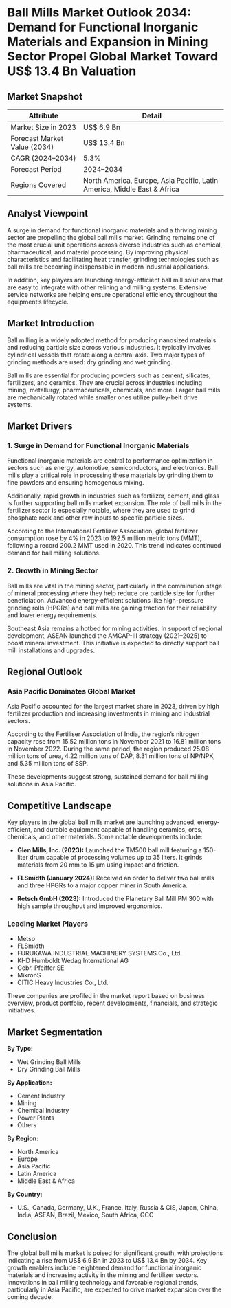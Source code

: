 
# Ball Mills Market Outlook 2034: Demand for Functional Inorganic Materials and Expansion in Mining Sector Propel Global Market Toward US$ 13.4 Bn Valuation

## Market Snapshot

| Attribute | Detail |
|----------|--------|
| Market Size in 2023 | US$ 6.9 Bn |
| Forecast Market Value (2034) | US$ 13.4 Bn |
| CAGR (2024–2034) | 5.3% |
| Forecast Period | 2024–2034 |
| Regions Covered | North America, Europe, Asia Pacific, Latin America, Middle East & Africa |

## Analyst Viewpoint

A surge in demand for functional inorganic materials and a thriving mining sector are propelling the global ball mills market. Grinding remains one of the most crucial unit operations across diverse industries such as chemical, pharmaceutical, and material processing. By improving physical characteristics and facilitating heat transfer, grinding technologies such as ball mills are becoming indispensable in modern industrial applications.

In addition, key players are launching energy-efficient ball mill solutions that are easy to integrate with other relining and milling systems. Extensive service networks are helping ensure operational efficiency throughout the equipment’s lifecycle.

## Market Introduction

Ball milling is a widely adopted method for producing nanosized materials and reducing particle size across various industries. It typically involves cylindrical vessels that rotate along a central axis. Two major types of grinding methods are used: dry grinding and wet grinding.

Ball mills are essential for producing powders such as cement, silicates, fertilizers, and ceramics. They are crucial across industries including mining, metallurgy, pharmaceuticals, chemicals, and more. Larger ball mills are mechanically rotated while smaller ones utilize pulley-belt drive systems.

## Market Drivers

### 1. Surge in Demand for Functional Inorganic Materials

Functional inorganic materials are central to performance optimization in sectors such as energy, automotive, semiconductors, and electronics. Ball mills play a critical role in processing these materials by grinding them to fine powders and ensuring homogenous mixing.

Additionally, rapid growth in industries such as fertilizer, cement, and glass is further supporting ball mills market expansion. The role of ball mills in the fertilizer sector is especially notable, where they are used to grind phosphate rock and other raw inputs to specific particle sizes.

According to the International Fertilizer Association, global fertilizer consumption rose by 4% in 2023 to 192.5 million metric tons (MMT), following a record 200.2 MMT used in 2020. This trend indicates continued demand for ball milling solutions.

### 2. Growth in Mining Sector

Ball mills are vital in the mining sector, particularly in the comminution stage of mineral processing where they help reduce ore particle size for further beneficiation. Advanced energy-efficient solutions like high-pressure grinding rolls (HPGRs) and ball mills are gaining traction for their reliability and lower energy requirements.

Southeast Asia remains a hotbed for mining activities. In support of regional development, ASEAN launched the AMCAP-III strategy (2021–2025) to boost mineral investment. This initiative is expected to directly support ball mill installations and upgrades.

## Regional Outlook

### Asia Pacific Dominates Global Market

Asia Pacific accounted for the largest market share in 2023, driven by high fertilizer production and increasing investments in mining and industrial sectors.

According to the Fertiliser Association of India, the region’s nitrogen capacity rose from 15.52 million tons in November 2021 to 16.81 million tons in November 2022. During the same period, the region produced 25.08 million tons of urea, 4.22 million tons of DAP, 8.31 million tons of NP/NPK, and 5.35 million tons of SSP.

These developments suggest strong, sustained demand for ball milling solutions in Asia Pacific.

## Competitive Landscape

Key players in the global ball mills market are launching advanced, energy-efficient, and durable equipment capable of handling ceramics, ores, chemicals, and other materials. Some notable developments include:

- **Glen Mills, Inc. (2023):** Launched the TM500 ball mill featuring a 150-liter drum capable of processing volumes up to 35 liters. It grinds materials from 20 mm to 15 µm using impact and friction.

- **FLSmidth (January 2024):** Received an order to deliver two ball mills and three HPGRs to a major copper miner in South America.

- **Retsch GmbH (2023):** Introduced the Planetary Ball Mill PM 300 with high sample throughput and improved ergonomics.

### Leading Market Players

- Metso
- FLSmidth
- FURUKAWA INDUSTRIAL MACHINERY SYSTEMS Co., Ltd.
- KHD Humboldt Wedag International AG
- Gebr. Pfeiffer SE
- MikronS
- CITIC Heavy Industries Co., Ltd.

These companies are profiled in the market report based on business overview, product portfolio, recent developments, financials, and strategic initiatives.

## Market Segmentation

**By Type:**  
- Wet Grinding Ball Mills  
- Dry Grinding Ball Mills  

**By Application:**  
- Cement Industry  
- Mining  
- Chemical Industry  
- Power Plants  
- Others  

**By Region:**  
- North America  
- Europe  
- Asia Pacific  
- Latin America  
- Middle East & Africa  

**By Country:**  
- U.S., Canada, Germany, U.K., France, Italy, Russia & CIS, Japan, China, India, ASEAN, Brazil, Mexico, South Africa, GCC

## Conclusion

The global ball mills market is poised for significant growth, with projections indicating a rise from US$ 6.9 Bn in 2023 to US$ 13.4 Bn by 2034. Key growth enablers include heightened demand for functional inorganic materials and increasing activity in the mining and fertilizer sectors. Innovations in ball milling technology and favorable regional trends, particularly in Asia Pacific, are expected to drive market expansion over the coming decade.
